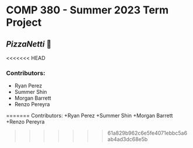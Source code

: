 # COMP 380 - Summer 2023 Term Project

## _PizzaNetti_ :pizza:

<<<<<<< HEAD
### Contributors:
+ Ryan Perez
+ Summer Shin
+ Morgan Barrett
+ Renzo Pereyra




=======
Contributors: 
+Ryan Perez
+Summer Shin
+Morgan Barrett
+Renzo Pereyra
>>>>>>> 61a829b962c6e5fe4071ebbc5a6ab4ad3dc68e5b
